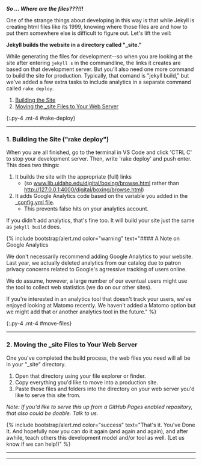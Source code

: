 
***So ... Where are the files???!!!***

One of the strange things about developing in this way is that while Jekyll is creating html files like its 1999, knowing where those files are and how to put them somewhere else is difficult to figure out. Let's lift the veil: 

**Jekyll builds the website in a directory called "_site."**

While generating the files for development--so when you are looking at the site after entering `jekyll s` in the commandline, the links it creates are based on that development server. But you'll also need one more command to build the site for production. Typically, that comand is "jekyll build," but we've added a few extra tasks to include analytics in a separate command called `rake deploy`.

1. [Building the Site](#rake-deploy)
2. [Moving the _site Files to Your Web Server](#move-files)

{:.py-4 .mt-4 #rake-deploy}
***
### 1. Building the Site ("rake deploy")

When you are all finished, go to the terminal in VS Code and click 'CTRL C' to stop your development server. Then, write 'rake deploy' and push enter. This does two things: 

1. It builds the site with the appropriate (full) links 
    - (so www.lib.uidaho.edu/digital/boxing/browse.html rather than http://127.0.0.1:4000/digital/boxing/browse.html)
2. It adds Google Analytics code based on the variable you added in the [_config.yml file](config.html). 
    - This prevents false hits on your analytics account.

If you didn't add analytics, that's fine too. It will build your site just the same as `jekyll build` does.

{% include bootstrap/alert.md color="warning" text="#### A Note on Google Analytics

We don't necessarily recommend adding Google Analytics to your website. Last year, we actually deleted analytics from our catalog due to patron privacy concerns related to Google's agrressive tracking of users online. 

We do assume, however, a large number of our eventual users might use the tool to collect web statistics (we do on our other sites). 

If you're interested in an analytics tool that doesn't track your users, we've enjoyed looking at Matomo recently. We haven't added a Matomo option but we might add that or another analytics tool in the future."  %}

{:.py-4 .mt-4 #move-files}
***

### 2. Moving the _site Files to Your Web Server

One you've completed the build process, the web files you need will all be in your "_site" directory. 

1. Open that directory using your file explorer or finder.
2. Copy everything you'd like to move into a production site.
3. Paste those files and folders into the directory on your web server you'd like to serve this site from. 

*Note: If you'd like to serve this up from a GitHub Pages enabled repository, that also could be doable. Talk to us.*

{% include bootstrap/alert.md color="success" text="That's it. You've Done It. And hopefully now you can do it again (and again and again), and after awhile, teach others this development model and/or tool as well. (Let us know if we can help!)" %}


<hr class="my-4" />
<hr class="my-4" />

<!--<div class="alert-warning p-4">
{%capture noteonjekyll %}
#### Note on Jekyll

Jekyll will work its Jekyll/Liquid/Markdown magic on any file in a folder that starts with an underscore ('_') or any file that starts with a YML portion, which starts on the first line with a "---" and ends after the assigned metadata (or no assigned metadata) with another line reading "---"

I'll provide this page's YML as an example:

{:.ml-4}
    `---`
    `title: Deploying the Collection`
    `step: 8`
    `---`

Then everything I'm writing here is below that. 

Jekyll uses that metadata to create the page, or any of the other commands you might need. 
{%endcapture%}
{{noteonjekyll | markdownify}}
</div>-->